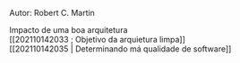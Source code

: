 Autor: Robert C. Martin  

Impacto de uma boa arquitetura  
[[202110142033 ; Objetivo da arquietura limpa]]  
[[202110142035 | Determinando má qualidade de software]]  